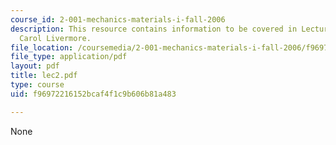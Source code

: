 ```yaml
---
course_id: 2-001-mechanics-materials-i-fall-2006
description: This resource contains information to be covered in Lecture 2 by Prof.
  Carol Livermore.
file_location: /coursemedia/2-001-mechanics-materials-i-fall-2006/f96972216152bcaf4f1c9b606b81a483_lec2.pdf
file_type: application/pdf
layout: pdf
title: lec2.pdf
type: course
uid: f96972216152bcaf4f1c9b606b81a483

---
```

None